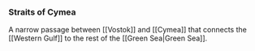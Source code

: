 ### Straits of Cymea
A narrow passage between [[Vostok]] and [[Cymea]] that connects the [[Western Gulf]] to the rest of the [[Green Sea|Green Sea]]. 